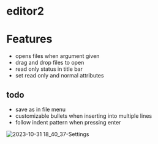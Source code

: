 # editor2

# Features

- opens files when argument given
- drag and drop files to open
- read only status in title bar
- set read only and normal attributes

## todo
- save as in file menu
- customizable bullets when inserting into multiple lines
- follow indent pattern when pressing enter



![2023-10-31 18_40_37-Settings](https://github.com/classicfoo/editor2/assets/20607431/b1db5147-e65b-4054-aacd-0143aab6e355)
